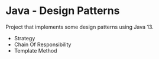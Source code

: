 # Java - Design Patterns

Project that implements some design patterns using Java 13.

- Strategy
- Chain Of Responsibility
- Template Method